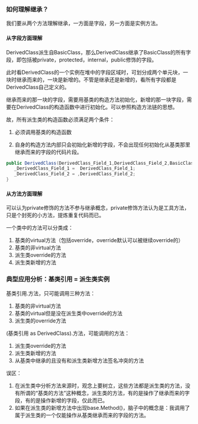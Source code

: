 ### 如何理解继承？

我们要从两个方法理解继承，一方面是字段，另一方面是实例方法。

#### 从字段方面理解

DerivedClass派生自BasicClass，那么DerivedClass继承了BasicClass的所有字段，即包括被private，protected，internal，public修饰的字段。

此时看DerivedClass的一个实例在堆中的字段区域时，可划分成两个单元块，一块时继承而来的，一块是新增的。不管是继承还是新增的，看所有字段都是DerivedClass自己定义的。

继承而来的那一块的字段，需要用基类的构造方法初始化，新增的那一块字段，需要在DerivedClass的构造函数中进行初始化。可以参照构造方法链的思想。

故，所有派生类的构造函数必须满足两个条件：

1. 必须调用基类的构造函数

2. 自身的构造方法内部只会初始化新增的字段，不会出现任何初始化从基类那里继承而来的字段的代码片段。

```c#
public DerivedClass(DerivedClass_Field_1,DerivedClass_Field_2,BasicClass_Field_1,BasicClass_Field_2):base(BasicClass_Field_1,BasicClass_Field_2){
   _DerivedClass_Field_1 =  DerivedClass_Field_1;
   _DerivedClass_Field_2 = ,DerivedClass_Field_2;
}
```

#### 从方法方面理解

可以认为private修饰的方法不参与继承概念，private修饰方法认为是工具方法，只是个封死的小方法，提炼重复代码而已。

一个类中的方法可以分类成：

1. 基类的virtual方法（包括override，override默认可以被继续override的）
2. 基类的非virtual方法
3. 派生类override的方法
4. 派生类新增的方法

###  典型应用分析：基类引用 = 派生类实例

基类引用.方法，只可能调用三种方法：

1. 基类的非virtual方法
2. 基类的virtual但是没在派生类中override的方法
3. 派生类的override方法

(基类引用  as  DerivedClass).方法，可能调用的方法：

1. 派生类override的方法
2. 派生类新增的方法
3. 从基类中继承的且没有和派生类新增方法签名冲突的方法

误区：

1. 在派生类中分析方法来源时，观念上要树立，这些方法都是派生类的方法，没有所谓的“基类的方法”这种概念，派生类的方法，有的是操作了继承而来的字段，有的是操作新增的字段，仅此而已。
2. 如果在派生类的新增方法中出现base.Method()，脑子中的概念是：我调用了属于派生类的一个仅能操作从基类继承而来的字段的方法。

